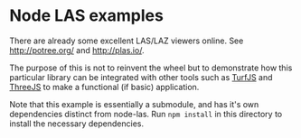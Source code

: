 # Node LAS examples

There are already some excellent LAS/LAZ viewers online. See <http://potree.org/> and <http://plas.io/>.

The purpose of this is not to reinvent the wheel but to demonstrate how this particular library can be
integrated with other tools such as [TurfJS](http://turfjs.org/) and [ThreeJS](https://threejs.org)
to make a functional (if basic) application.

Note that this example is essentially a submodule, and has it's own dependencies distinct from node-las.
Run `npm install` in this directory to install the necessary dependencies.